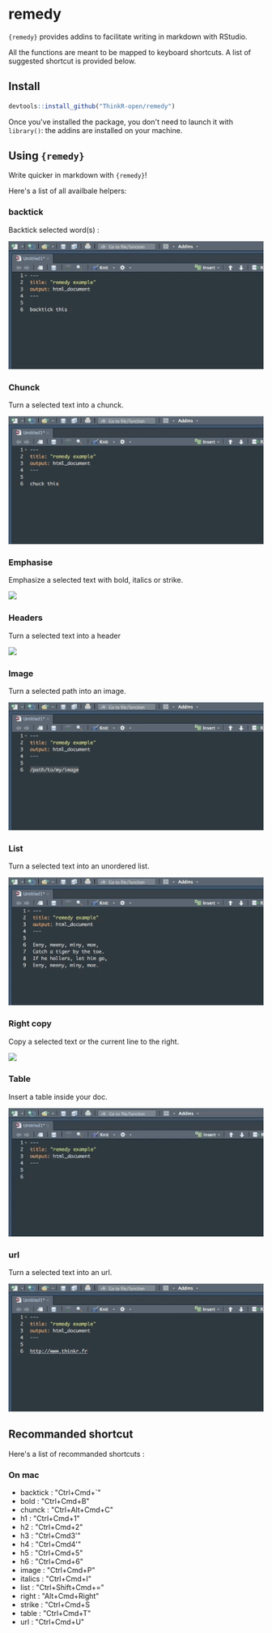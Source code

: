 <!-- README.md is generated from README.Rmd. Please edit that file -->
remedy
======

`{remedy}` provides addins to facilitate writing in markdown with RStudio.

All the functions are meant to be mapped to keyboard shortcuts. A list of suggested shortcut is provided below.

Install
-------

``` r
devtools::install_github("ThinkR-open/remedy")
```

Once you've installed the package, you don't need to launch it with `library()`: the addins are installed on your machine.

Using `{remedy}`
----------------

Write quicker in markdown with `{remedy}`!

Here's a list of all availbale helpers:

### backtick

Backtick selected word(s) :

![](readme_gif/backtick.gif)

### Chunck

Turn a selected text into a chunck.

![](readme_gif/chunck.gif)

### Emphasise

Emphasize a selected text with bold, italics or strike.

![](readme_gif/emphasise.gif)

### Headers

Turn a selected text into a header

![](readme_gif/header.gif)

### Image

Turn a selected path into an image.

![](readme_gif/image.gif)

### List

Turn a selected text into an unordered list.

![](readme_gif/list.gif)

### Right copy

Copy a selected text or the current line to the right.

![](readme_gif/right.gif)

### Table

Insert a table inside your doc.

![](readme_gif/table.gif)

### url

Turn a selected text into an url.

![](readme_gif/url.gif)

Recommanded shortcut
--------------------

Here's a list of recommanded shortcuts :

### On mac

-   backtick : "Ctrl+Cmd+\`"
-   bold : "Ctrl+Cmd+B"
-   chunck : "Ctrl+Alt+Cmd+C"
-   h1 : "Ctrl+Cmd+1"
-   h2 : "Ctrl+Cmd+2"
-   h3 : "Ctrl+Cmd3'"
-   h4 : "Ctrl+Cmd4'"
-   h5 : "Ctrl+Cmd+5"
-   h6 : "Ctrl+Cmd+6"
-   image : "Ctrl+Cmd+P"
-   italics : "Ctrl+Cmd+I"
-   list : "Ctrl+Shift+Cmd+="
-   right : "Alt+Cmd+Right"
-   strike : "Ctrl+Cmd+S
-   table : "Ctrl+Cmd+T"
-   url : "Ctrl+Cmd+U"
